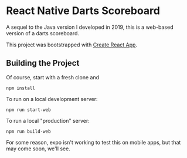 # React Native Darts Scoreboard

A sequel to the Java version I developed in 2019, this is a web-based version of a darts scoreboard.

This project was bootstrapped with [Create React App](https://github.com/facebook/create-react-app).

## Building the Project

Of course, start with a fresh clone and

`npm install`

To run on a local development server:

`npm run start-web`

To run a local "production" server:

`npm run build-web`

For some reason, expo isn't working to test this on mobile apps, but that may come soon, we'll see.
